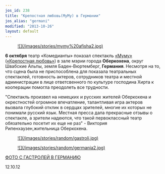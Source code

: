 ```yaml
---
jos_id: 238
title: "Крепостная любовь(МуМу) в Германии"
jos_alias: "germani"
modified: "2013-10-26"
layout: default
---
```


<figure><a href="46-mumu.html">
![](/images/stories/mymy%20afisha2.jpg)
</a></figure>

**6 октября** театр «Комедианты» показал спектакль [«Муму»](46-mumu.html) ([«Крепостная любовь»](46-mumu.html)) в зале мэрии города **Оберкохена**, округ Швабские Альпы, земля Баден-Вюртемберг, **Германия**. Несмотря на то, что сцена была не приспособлена для показала театральных спектаклей, готовность актеров, сотрудников театра и местной администрации в лице ответсвенного по культуре господина Хирта к кооперации помогла преодолеть все трудности.

"Спектакль произвел на немецких и русских жителей Оберкохена и окрестностей огромное впечатление, талантливая игра актеров вызвала глубокий отклик в сердцах зрителей, многие их которых не понимали русский язык. Местная пресса дала прекрасные отзывы о спектакле, а зрители надеются, что такой первоклассный театр обязательно посетит их еще не раз" - Виктория Рипенхаузен,жительница Оберкохена.

<figure><a href="240-foto-iz-germanii-mymy.html">
![](/images/stories/random/gastroli.jpg)
</a></figure>

<figure><a href="240-foto-iz-germanii-mymy.html">
![](/images/stories/random/germania2.jpg)
</a></figure>

[ФОТО С ГАСТРОЛЕЙ В ГЕРМАНИЮ](240-foto-iz-germanii-mymy.html)

12.10.12

